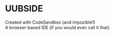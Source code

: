 # UUBSIDE

Created with CodeSandbox (and impozible1)<br>
A browser-based IDE (if you would even call it that)
